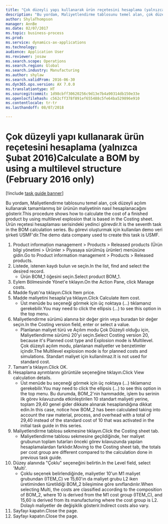 ```yaml
--- 
title: "Çok düzeyli yapı kullanarak ürün reçetesini hesaplama (yalnızca Şubat 2016)"
description: "Bu yordam, Maliyetlendirme tablosunu temel alan, çok düzeyli açılım kullanarak tamamlanmış bir ürünün maliyetinin nasıl hesaplanacağını gösterir."
author: ShylaThompson
manager: AnnBe
ms.date: 02/07/2017
ms.topic: business-process
ms.prod: 
ms.service: dynamics-ax-applications
ms.technology: 
audience: Application User
ms.reviewer: josaw
ms.search.scope: Operations
ms.search.region: Global
ms.search.industry: Manufacturing
ms.author: shylaw
ms.search.validFrom: 2016-06-30
ms.dyn365.ops.version: AX 7.0.0
ms.translationtype: HT
ms.sourcegitcommit: 1d98cbff30620256c9d13e7b4a90314db150e33e
ms.openlocfilehash: c562cff378f891ef655488c5fe64ba529896e910
ms.contentlocale: tr-tr
ms.lasthandoff: 08/07/2018

---
```

# <a name="calculate-a-bom-by-using-a-multilevel-structure-february-2016-only"></a><span data-ttu-id="a0d86-103">Çok düzeyli yapı kullanarak ürün reçetesini hesaplama (yalnızca Şubat 2016)</span><span class="sxs-lookup"><span data-stu-id="a0d86-103">Calculate a BOM by using a multilevel structure (February 2016 only)</span></span>

[!include [task guide banner](../../includes/task-guide-banner.md)]

<span data-ttu-id="a0d86-104">Bu yordam, Maliyetlendirme tablosunu temel alan, çok düzeyli açılım kullanarak tamamlanmış bir ürünün maliyetinin nasıl hesaplanacağını gösterir.</span><span class="sxs-lookup"><span data-stu-id="a0d86-104">This procedure shows how to calculate the cost of a finished product by using multilevel explosion that is based in the Costing sheet.</span></span> <span data-ttu-id="a0d86-105">Ürün reçetesi hesaplaması serisindeki yedinci görevdir.</span><span class="sxs-lookup"><span data-stu-id="a0d86-105">It is the seventh task in the BOM calculation series.</span></span> <span data-ttu-id="a0d86-106">Bu görevi oluşturmak için kullanılan demo veri şirketi USMF'dir.</span><span class="sxs-lookup"><span data-stu-id="a0d86-106">The demo data company used to create this task is USMF.</span></span>

1. <span data-ttu-id="a0d86-107">Product information management > Products > Released products (Ürün bilgi yönetimi > Ürünler > Piyasaya sürülmüş ürünler) menüsüne gidin.</span><span class="sxs-lookup"><span data-stu-id="a0d86-107">Go to Product information management > Products > Released products.</span></span>
2. <span data-ttu-id="a0d86-108">Listede, istenen kaydı bulun ve seçin.</span><span class="sxs-lookup"><span data-stu-id="a0d86-108">In the list, find and select the desired record.</span></span>
    * <span data-ttu-id="a0d86-109">Ürün BOM_1 öğesini seçin.</span><span class="sxs-lookup"><span data-stu-id="a0d86-109">Select product BOM_1.</span></span>  
3. <span data-ttu-id="a0d86-110">Eylem Bölmesinde Yönet'e tıklayın.</span><span class="sxs-lookup"><span data-stu-id="a0d86-110">On the Action Pane, click Manage costs.</span></span>
4. <span data-ttu-id="a0d86-111">Madde fiyatı'na tıklayın.</span><span class="sxs-lookup"><span data-stu-id="a0d86-111">Click Item price.</span></span>
5. <span data-ttu-id="a0d86-112">Madde maliyetini hesapla'ya tıklayın.</span><span class="sxs-lookup"><span data-stu-id="a0d86-112">Click Calculate item cost.</span></span>
    * <span data-ttu-id="a0d86-113">Üst menüde bu seçeneği görmek için üç noktaya (...) tıklamanız gerekebilir.</span><span class="sxs-lookup"><span data-stu-id="a0d86-113">You may need to click the ellipsis (...) to see this option in the top menu.</span></span>  
6. <span data-ttu-id="a0d86-114">Maliyetlendirme sürümü alanına bir değer girin veya buradan bir değer seçin.</span><span class="sxs-lookup"><span data-stu-id="a0d86-114">In the Costing version field, enter or select a value.</span></span>
    * <span data-ttu-id="a0d86-115">Planlanan maliyet türü ve Açılım modu Çok Düzeyli olduğu için, Maliyetlendirme sürümü 20'yi seçin.</span><span class="sxs-lookup"><span data-stu-id="a0d86-115">Select Costing version 20, because it's Planned cost type and Explosion mode is Multilevel.</span></span>   <span data-ttu-id="a0d86-116">Çok düzeyli açılım modu, planlanan maliyetler ve benzetimler içindir.</span><span class="sxs-lookup"><span data-stu-id="a0d86-116">The Multilevel explosion mode is for planned costs and simulations.</span></span> <span data-ttu-id="a0d86-117">Standart maliyet için kullanılmaz.</span><span class="sxs-lookup"><span data-stu-id="a0d86-117">It is not used for standard cost.</span></span>  
7. <span data-ttu-id="a0d86-118">Tamam'a tıklayın.</span><span class="sxs-lookup"><span data-stu-id="a0d86-118">Click OK.</span></span>
8. <span data-ttu-id="a0d86-119">Hesaplama ayrıntılarını görüntüle seçeneğine tıklayın.</span><span class="sxs-lookup"><span data-stu-id="a0d86-119">Click View calculation details.</span></span>
    * <span data-ttu-id="a0d86-120">Üst menüde bu seçeneği görmek için üç noktaya (...) tıklamanız gerekebilir.</span><span class="sxs-lookup"><span data-stu-id="a0d86-120">You may need to click the ellipsis (...) to see this option in the top menu.</span></span>  <span data-ttu-id="a0d86-121">Bu durumda, BOM_2'nin hammadde, işlem bu serinin ilk görev kılavuzunda etkinleştirilen 10 standart maliyeti yerine, toplam 29,40 genel gider dikkate alınarak hesaplandığına dikkat edin.</span><span class="sxs-lookup"><span data-stu-id="a0d86-121">In this case, notice how BOM_2 has been calculated taking into account the raw material, process, and overhead with a total of 29,40 instead of the standard cost of 10 that was activated in the initial task guide in this series.</span></span>  
9. <span data-ttu-id="a0d86-122">Maliyetlendirme tablosu sekmesine tıklayın.</span><span class="sxs-lookup"><span data-stu-id="a0d86-122">Click the Costing sheet tab.</span></span>
    * <span data-ttu-id="a0d86-123">Maliyetlendirme tablosu sekmesine geçildiğinde, her maliyet grubunun toplam tutarları önceki görev kılavuzunda yapılan hesaplamalardan farklıdır.</span><span class="sxs-lookup"><span data-stu-id="a0d86-123">Moving to the Costing sheet tab, the totals per cost group are different compared to the calculation done in previous task guide.</span></span>  
10. <span data-ttu-id="a0d86-124">Düzey alanında "Çoklu" seçeneğini belirtin.</span><span class="sxs-lookup"><span data-stu-id="a0d86-124">In the Level field, select 'Multi'.</span></span>
    * <span data-ttu-id="a0d86-125">Çoklu seçenek belirlendiğinde, maliyetler 10'un M1 maliyet grubundan (ITEM_C) ve 15,60'ın da maliyet grubu L2 iken üretiminden türetildiği BOM_2 bileşimine göre sınıflandırılır.</span><span class="sxs-lookup"><span data-stu-id="a0d86-125">When selecting Multi, the costs are classified according to the composition of BOM_2, where 10 is derived from the M1 cost group (ITEM_C), and 15,60 is derived from its manufacturing where the cost group is L2.</span></span> <span data-ttu-id="a0d86-126">Dolaylı maliyetler de değişiklik gösterir.</span><span class="sxs-lookup"><span data-stu-id="a0d86-126">Indirect costs also vary.</span></span>  
11. <span data-ttu-id="a0d86-127">Sayfayı kapatın.</span><span class="sxs-lookup"><span data-stu-id="a0d86-127">Close the page.</span></span>
12. <span data-ttu-id="a0d86-128">Sayfayı kapatın.</span><span class="sxs-lookup"><span data-stu-id="a0d86-128">Close the page.</span></span>


